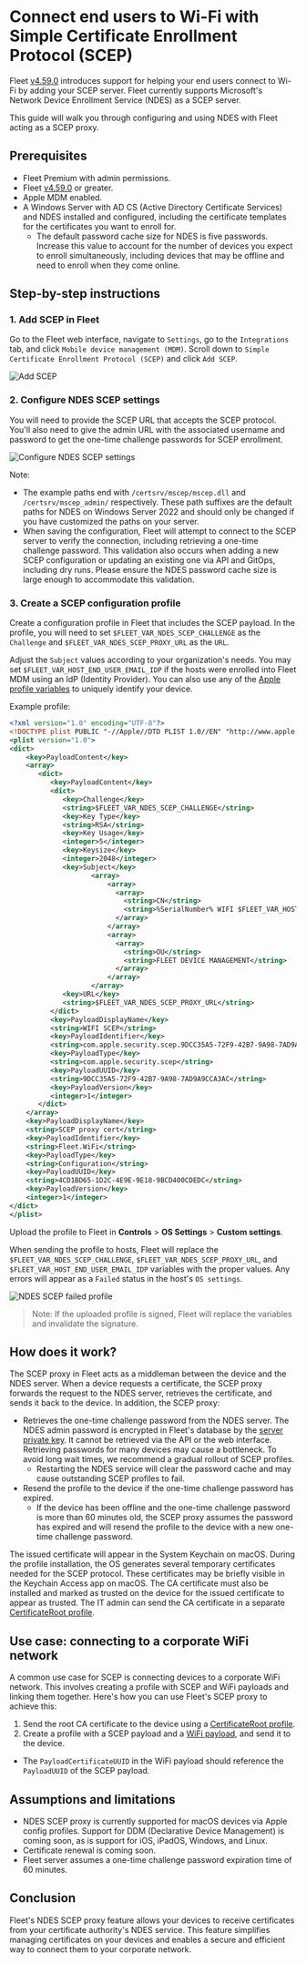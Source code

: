 # Connect end users to Wi-Fi with Simple Certificate Enrollment Protocol (SCEP)

Fleet [v4.59.0](https://github.com/fleetdm/fleet/releases/tag/fleet-v4.59.0) introduces support for helping your end users connect to Wi-Fi by adding your SCEP server. Fleet currently supports Microsoft's Network Device Enrollment Service (NDES) as a SCEP server.

This guide will walk you through configuring and using NDES with Fleet acting as a SCEP proxy.

## Prerequisites

* Fleet Premium with admin permissions.
* Fleet [v4.59.0](https://github.com/fleetdm/fleet/releases/tag/fleet-v4.59.0) or greater.
* Apple MDM enabled.
* A Windows Server with AD CS (Active Directory Certificate Services) and NDES installed and configured, including the certificate templates for the certificates you want to enroll for.
  * The default password cache size for NDES is five passwords. Increase this value to account for the number of devices you expect to enroll simultaneously, including devices that may be offline and need to enroll when they come online.

## Step-by-step instructions

### 1. Add SCEP in Fleet

Go to the Fleet web interface, navigate to `Settings`, go to the `Integrations` tab, and click `Mobile device management (MDM)`. Scroll down to `Simple Certificate Enrollment Protocol (SCEP)` and click `Add SCEP`.

![Add SCEP](../website/assets/images/articles/add-scep.png)

### 2. Configure NDES SCEP settings

You will need to provide the SCEP URL that accepts the SCEP protocol. You'll also need to give the admin URL with the associated username and password to get the one-time challenge passwords for SCEP enrollment.

![Configure NDES SCEP settings](../website/assets/images/articles/ndes-scep-config.png)

Note:
* The example paths end with `/certsrv/mscep/mscep.dll` and `/certsrv/mscep_admin/` respectively. These path suffixes are the default paths for NDES on Windows Server 2022 and should only be changed if you have customized the paths on your server.
* When saving the configuration, Fleet will attempt to connect to the SCEP server to verify the connection, including retrieving a one-time challenge password. This validation also occurs when adding a new SCEP configuration or updating an existing one via API and GitOps, including dry runs. Please ensure the NDES password cache size is large enough to accommodate this validation.

### 3. Create a SCEP configuration profile

Create a configuration profile in Fleet that includes the SCEP payload. In the profile, you will need to set `$FLEET_VAR_NDES_SCEP_CHALLENGE` as the `Challenge` and `$FLEET_VAR_NDES_SCEP_PROXY_URL` as the `URL`.

Adjust the `Subject` values according to your organization's needs. You may set `$FLEET_VAR_HOST_END_USER_EMAIL_IDP` if the hosts were enrolled into Fleet MDM using an IdP (Identity Provider). You can also use any of the [Apple profile variables](https://support.apple.com/en-my/guide/deployment/dep04666af94/1/web/1.0) to uniquely identify your device.

Example profile:

```xml
<?xml version="1.0" encoding="UTF-8"?>
<!DOCTYPE plist PUBLIC "-//Apple//DTD PLIST 1.0//EN" "http://www.apple.com/DTDs/PropertyList-1.0.dtd">
<plist version="1.0">
<dict>
    <key>PayloadContent</key>
    <array>
       <dict>
          <key>PayloadContent</key>
          <dict>
             <key>Challenge</key>
             <string>$FLEET_VAR_NDES_SCEP_CHALLENGE</string>
             <key>Key Type</key>
             <string>RSA</string>
             <key>Key Usage</key>
             <integer>5</integer>
             <key>Keysize</key>
             <integer>2048</integer>
             <key>Subject</key>
                    <array>
                        <array>
                          <array>
                            <string>CN</string>
                            <string>%SerialNumber% WIFI $FLEET_VAR_HOST_END_USER_EMAIL_IDP</string>
                          </array>
                        </array>
                        <array>
                          <array>
                            <string>OU</string>
                            <string>FLEET DEVICE MANAGEMENT</string>
                          </array>
                        </array>
                    </array>
             <key>URL</key>
             <string>$FLEET_VAR_NDES_SCEP_PROXY_URL</string>
          </dict>
          <key>PayloadDisplayName</key>
          <string>WIFI SCEP</string>
          <key>PayloadIdentifier</key>
          <string>com.apple.security.scep.9DCC35A5-72F9-42B7-9A98-7AD9A9CCA3AC</string>
          <key>PayloadType</key>
          <string>com.apple.security.scep</string>
          <key>PayloadUUID</key>
          <string>9DCC35A5-72F9-42B7-9A98-7AD9A9CCA3AC</string>
          <key>PayloadVersion</key>
          <integer>1</integer>
       </dict>
    </array>
    <key>PayloadDisplayName</key>
    <string>SCEP proxy cert</string>
    <key>PayloadIdentifier</key>
    <string>Fleet.WiFi</string>
    <key>PayloadType</key>
    <string>Configuration</string>
    <key>PayloadUUID</key>
    <string>4CD1BD65-1D2C-4E9E-9E18-9BCD400CDEDC</string>
    <key>PayloadVersion</key>
    <integer>1</integer>
</dict>
</plist>
```

Upload the profile to Fleet in **Controls** > **OS Settings** > **Custom settings**.

When sending the profile to hosts, Fleet will replace the `$FLEET_VAR_NDES_SCEP_CHALLENGE`, `$FLEET_VAR_NDES_SCEP_PROXY_URL`, and `$FLEET_VAR_HOST_END_USER_EMAIL_IDP` variables with the proper values. Any errors will appear as a `Failed` status in the host's `OS settings`.

![NDES SCEP failed profile](../website/assets/images/articles/ndes-scep-failed-profile.png)

> Note: If the uploaded profile is signed, Fleet will replace the variables and invalidate the signature.

## How does it work?

The SCEP proxy in Fleet acts as a middleman between the device and the NDES server. When a device requests a certificate, the SCEP proxy forwards the request to the NDES server, retrieves the certificate, and sends it back to the device. In addition, the SCEP proxy:

- Retrieves the one-time challenge password from the NDES server.
  The NDES admin password is encrypted in Fleet's database by the [server private key](https://fleetdm.com/docs/configuration/fleet-server-configuration#server-private-key). It cannot be retrieved via the API or the web interface.
  Retrieving passwords for many devices may cause a bottleneck. To avoid long wait times, we recommend a gradual rollout of SCEP profiles.
  - Restarting the NDES service will clear the password cache and may cause outstanding SCEP profiles to fail.
- Resend the profile to the device if the one-time challenge password has expired.
  - If the device has been offline and the one-time challenge password is more than 60 minutes old, the SCEP proxy assumes the password has expired and will resend the profile to the device with a new one-time challenge password.

The issued certificate will appear in the System Keychain on macOS. During the profile installation, the OS generates several temporary certificates needed for the SCEP protocol. These certificates may be briefly visible in the Keychain Access app on macOS. The CA certificate must also be installed and marked as trusted on the device for the issued certificate to appear as trusted. The IT admin can send the CA certificate in a separate [CertificateRoot profile](https://developer.apple.com/documentation/devicemanagement/certificateroot?language=objc).

## Use case: connecting to a corporate WiFi network

A common use case for SCEP is connecting devices to a corporate WiFi network. This involves creating a profile with SCEP and WiFi payloads and linking them together. Here's how you can use Fleet's SCEP proxy to achieve this:

1. Send the root CA certificate to the device using a [CertificateRoot profile](https://developer.apple.com/documentation/devicemanagement/certificateroot?language=objc).
2. Create a profile with a SCEP payload and a [WiFi payload](https://developer.apple.com/documentation/devicemanagement/wifi?language=objc), and send it to the device.
  - The `PayloadCertificateUUID` in the WiFi payload should reference the `PayloadUUID` of the SCEP payload.



## Assumptions and limitations
* NDES SCEP proxy is currently supported for macOS devices via Apple config profiles. Support for DDM (Declarative Device Management) is coming soon, as is support for iOS, iPadOS, Windows, and Linux.
* Certificate renewal is coming soon.
* Fleet server assumes a one-time challenge password expiration time of 60 minutes.

## Conclusion

Fleet's NDES SCEP proxy feature allows your devices to receive certificates from your certificate authority's NDES service. This feature simplifies managing certificates on your devices and enables a secure and efficient way to connect them to your corporate network.

<meta name="articleTitle" value="Connect end users to Wi-Fi with Simple Certificate Enrollment Protocol (SCEP)">
<meta name="authorFullName" value="Victor Lyuboslavsky">
<meta name="authorGitHubUsername" value="getvictor">
<meta name="category" value="guides">
<meta name="publishedOn" value="2024-10-30">
<meta name="description" value="Learn how to help your end users connect to Wi-Fi by adding your SCEP server">

